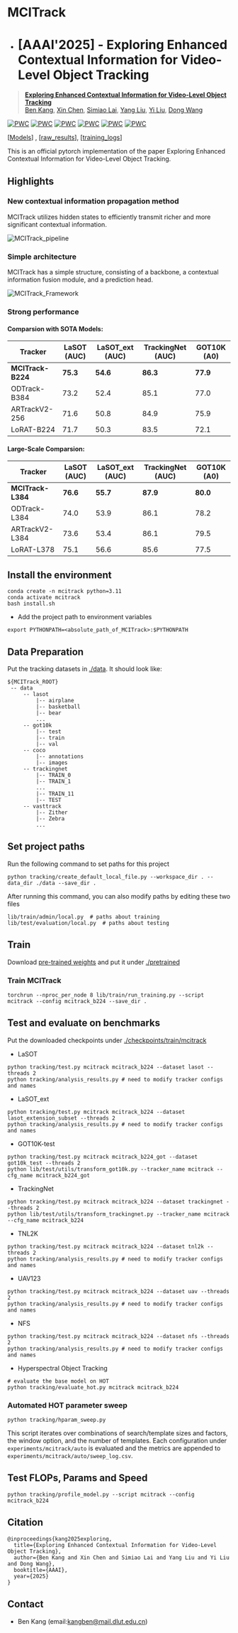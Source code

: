 # MCITrack
* # [AAAI'2025] - Exploring Enhanced Contextual Information for Video-Level Object Tracking
> [**Exploring Enhanced Contextual Information for Video-Level Object Tracking**](https://arxiv.org/pdf/2412.11023v1)<br>
[Ben Kang](https://scholar.google.com.hk/citations?user=By9F6bwAAAAJ), [Xin Chen](https://scholar.google.com.hk/citations?user=A04HWTIAAAAJ), [Simiao Lai](https://scholar.google.com/citations?user=_It52jkAAAAJ&hl=zh-CN&oi=ao), [Yang Liu](https://faculty.dlut.edu.cn/liuyang1/zh_CN/index.htm), [Yi Liu](https://www.owenliu.net/), [Dong Wang](http://faculty.dlut.edu.cn/wangdongice/zh_CN/index.htm)

[![PWC](https://img.shields.io/endpoint.svg?url=https://paperswithcode.com/badge/exploring-enhanced-contextual-information-for-1/visual-object-tracking-on-lasot)](https://paperswithcode.com/sota/visual-object-tracking-on-lasot?p=exploring-enhanced-contextual-information-for-1)
[![PWC](https://img.shields.io/endpoint.svg?url=https://paperswithcode.com/badge/exploring-enhanced-contextual-information-for-1/visual-object-tracking-on-tnl2k)](https://paperswithcode.com/sota/visual-object-tracking-on-tnl2k?p=exploring-enhanced-contextual-information-for-1)
[![PWC](https://img.shields.io/endpoint.svg?url=https://paperswithcode.com/badge/exploring-enhanced-contextual-information-for-1/visual-object-tracking-on-trackingnet)](https://paperswithcode.com/sota/visual-object-tracking-on-trackingnet?p=exploring-enhanced-contextual-information-for-1)
[![PWC](https://img.shields.io/endpoint.svg?url=https://paperswithcode.com/badge/exploring-enhanced-contextual-information-for-1/semi-supervised-video-object-segmentation-on-15)](https://paperswithcode.com/sota/semi-supervised-video-object-segmentation-on-15?p=exploring-enhanced-contextual-information-for-1)
[![PWC](https://img.shields.io/endpoint.svg?url=https://paperswithcode.com/badge/exploring-enhanced-contextual-information-for-1/visual-object-tracking-on-got-10k)](https://paperswithcode.com/sota/visual-object-tracking-on-got-10k?p=exploring-enhanced-contextual-information-for-1)
[![PWC](https://img.shields.io/endpoint.svg?url=https://paperswithcode.com/badge/exploring-enhanced-contextual-information-for-1/visual-object-tracking-on-lasot-ext)](https://paperswithcode.com/sota/visual-object-tracking-on-lasot-ext?p=exploring-enhanced-contextual-information-for-1)

[[Models](https://drive.google.com/drive/folders/1x6hTaBpF8dO_G8TsBn9z-or7FtKBF1mb?usp=sharing)] , [[raw_results](https://drive.google.com/file/d/1zgCks9KNd0iVFrKtOvXrcxTKM4CfEok7/view?usp=sharing)], [[training_logs](https://drive.google.com/file/d/178JHRHi1JaNg-0yGehkcSBgzwpufMGSJ/view?usp=sharing)]

This is an official pytorch implementation of the paper Exploring Enhanced Contextual Information for Video-Level Object Tracking.


## Highlights
### New contextual information propagation method
MCITrack utilizes hidden states to efficiently transmit richer and more significant contextual information.

![MCITrack_pipeline](figures/pipeline.png)

### Simple architecture 
MCITrack has a simple structure, consisting of a backbone, a contextual information fusion module, and a prediction head.

![MCITrack_Framework](figures/framework.png)


### Strong performance
#### Comparsion with SOTA Models:
| Tracker           | LaSOT (AUC) | LaSOT_ext (AUC) | TrackingNet (AUC) | GOT10K (A0) | 
|-------------------|-------------|-----------------|-------------------|-------------|
| **MCITrack-B224** | **75.3**    | **54.6**        | **86.3**          | **77.9**    |
| ODTrack-B384      | 73.2        | 52.4            | 85.1              | 77.0        | 
| ARTrackV2-256     | 71.6        | 50.8            | 84.9              | 75.9        | 
| LoRAT-B224        | 71.7        | 50.3            | 83.5              | 72.1        |

#### Large-Scale Comparsion:
| Tracker           | LaSOT (AUC) | LaSOT_ext (AUC) | TrackingNet (AUC) | GOT10K (A0) | 
|-------------------|-------------|-----------------|-------------------|-------------|
| **MCITrack-L384** | **76.6**    | **55.7**        | **87.9**          | **80.0**    |
| ODTrack-L384      | 74.0        | 53.9            | 86.1              | 78.2        | 
| ARTrackV2-L384    | 73.6        | 53.4            | 86.1              | 79.5        | 
| LoRAT-L378        | 75.1        | 56.6            | 85.6              | 77.5        |

## Install the environment
```
conda create -n mcitrack python=3.11
conda activate mcitrack
bash install.sh
```

* Add the project path to environment variables
```
export PYTHONPATH=<absolute_path_of_MCITrack>:$PYTHONPATH
```

## Data Preparation
Put the tracking datasets in [./data](data). It should look like:

   ```
   ${MCITrack_ROOT}
    -- data
        -- lasot
            |-- airplane
            |-- basketball
            |-- bear
            ...
        -- got10k
            |-- test
            |-- train
            |-- val
        -- coco
            |-- annotations
            |-- images
        -- trackingnet
            |-- TRAIN_0
            |-- TRAIN_1
            ...
            |-- TRAIN_11
            |-- TEST
        -- vasttrack
            |-- Zither
            |-- Zebra
            ...
   ```

## Set project paths
Run the following command to set paths for this project
```
python tracking/create_default_local_file.py --workspace_dir . --data_dir ./data --save_dir .
```
After running this command, you can also modify paths by editing these two files
```
lib/train/admin/local.py  # paths about training
lib/test/evaluation/local.py  # paths about testing
```

## Train
Download [pre-trained weights](https://drive.google.com/drive/folders/1qDAMcU3JpahV7MriEOl4KfjKvAAFXd3E?usp=sharing) and put it under [./pretrained](pretrained)
### Train MCITrack
```
torchrun --nproc_per_node 8 lib/train/run_training.py --script mcitrack --config mcitrack_b224 --save_dir .
```



## Test and evaluate on benchmarks
Put the downloaded checkpoints under [./checkpoints/train/mcitrack](/checkpoints)
- LaSOT
```
python tracking/test.py mcitrack mcitrack_b224 --dataset lasot --threads 2
python tracking/analysis_results.py # need to modify tracker configs and names
```
- LaSOT_ext
```
python tracking/test.py mcitrack mcitrack_b224 --dataset lasot_extension_subset --threads 2
python tracking/analysis_results.py # need to modify tracker configs and names
```

- GOT10K-test
```
python tracking/test.py mcitrack mcitrack_b224_got --dataset got10k_test --threads 2
python lib/test/utils/transform_got10k.py --tracker_name mcitrack --cfg_name mcitrack_b224_got
```
- TrackingNet
```
python tracking/test.py mcitrack mcitrack_b224 --dataset trackingnet --threads 2
python lib/test/utils/transform_trackingnet.py --tracker_name mcitrack --cfg_name mcitrack_b224
```
- TNL2K
```
python tracking/test.py mcitrack mcitrack_b224 --dataset tnl2k --threads 2
python tracking/analysis_results.py # need to modify tracker configs and names
```
- UAV123
```
python tracking/test.py mcitrack mcitrack_b224 --dataset uav --threads 2
python tracking/analysis_results.py # need to modify tracker configs and names
```
- NFS
```
python tracking/test.py mcitrack mcitrack_b224 --dataset nfs --threads 2
python tracking/analysis_results.py # need to modify tracker configs and names
```

- Hyperspectral Object Tracking
```
# evaluate the base model on HOT
python tracking/evaluate_hot.py mcitrack mcitrack_b224
```

### Automated HOT parameter sweep
```
python tracking/hparam_sweep.py
```
This script iterates over combinations of search/template sizes and factors, the window option, and the number of templates.  Each configuration under `experiments/mcitrack/auto` is evaluated and the metrics are appended to `experiments/mcitrack/auto/sweep_log.csv`.


## Test FLOPs, Params and Speed
```
python tracking/profile_model.py --script mcitrack --config mcitrack_b224
```

## Citation
```
@inproceedings{kang2025exploring,
  title={Exploring Enhanced Contextual Information for Video-Level Object Tracking}, 
  author={Ben Kang and Xin Chen and Simiao Lai and Yang Liu and Yi Liu and Dong Wang},
  booktitle={AAAI},
  year={2025}
}
```



## Contact
* Ben Kang (email:kangben@mail.dlut.edu.cn)


